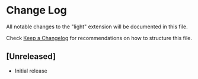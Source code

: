 # Change Log

All notable changes to the "light" extension will be documented in this file.

Check [Keep a Changelog](http://keepachangelog.com/) for recommendations on how to structure this file.

## [Unreleased]

- Initial release
